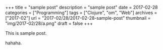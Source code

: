 +++
title = "sample post"
description = "sample post"
date = 2017-02-28
categories = ["Programming"]
tags = ["Clojure", "om", "Web"]
archives = ["2017-02"]
url = "2017-02/28/2017-02-28-sample-post"
thumbnail = "img/2017-02/28/a.png"
draft = false
+++

This is sample post.

<!--more-->

hahaha.

